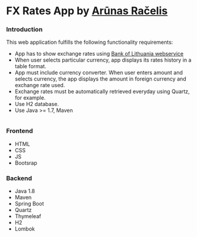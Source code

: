 # FX Rates App by [Arūnas Račelis][arunasracelis]

### Introduction

This web application fulfills the following functionality requirements:

* App has to show exchange rates using [Bank of Lithuania webservice][lblt]
* When user selects particular currency, app displays its rates history in a table format.
* App must include currency converter. When user enters amount and selects currency, the app displays the amount in foreign currency and exchange rate used.
* Exchange rates must be automatically retrieved everyday using Quartz, for example.
* Use H2 database.
* Use Java >= 1.7, Maven

```sh

```

### Frontend

* HTML
* CSS
* JS
* Bootsrap

### Backend

* Java 1.8
* Maven
* Spring Boot
* Quartz
* Thymeleaf
* H2
* Lombok

[arunasracelis]: <http://www.arunasracelis.com>
[lblt]: <http://www.lb.lt/webservices/FxRates/>
